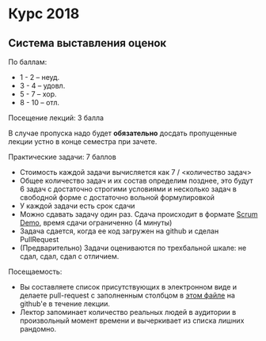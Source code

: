 ﻿# Курс 2018

## Система выставления оценок

По баллам:

- 1 - 2 – неуд.
- 3 - 4 – удовл.
- 5 - 7 – хор.
- 8 - 10 – отл.

Посещение лекций: 3 балла

В случае пропуска надо будет **обязательно** досдать пропущенные лекции устно в конце семестра при зачете.

<div style="page-break-after: always;"></div>

Практические задачи: 7 баллов

- Стоимость каждой задачи вычисляется как 7 / <количество задач>
- Общее количество задач и их состав определим позднее, это будут 6 задач с достаточно строгими условиями и несколько задач в свободной форме с достаточно вольной формулировкой
- У каждой задачи есть срок сдачи
- Можно сдавать задачу один раз. Сдача происходит в формате [Scrum Demo](https://www.scrum.org/resources/blog/sprint-review-much-more-just-demo), время сдачи ограниченно (4 минуты)
- Задача сдается, когда ее код загружен на github и сделан PullRequest
- (Предварительно) Задачи оцениваются по трехбальной шкале: не сдал, сдал, сдал с отличием.

<div style="page-break-after: always;"></div>

Посещаемость:

- Вы составляете список присутствующих в электронном виде и делаете pull-request с заполненным столбцом в [этом файле](attendance.md) на github'е в течение лекции.
- Лектор запоминает количество реальных людей в аудитории в произвольный момент времени и вычеркивает из списка лишних рандомно.